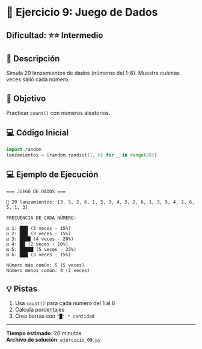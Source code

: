 # 🎲 Ejercicio 9: Juego de Dados

## Dificultad: ⭐⭐ Intermedio

## 📝 Descripción

Simula 20 lanzamientos de dados (números del 1-6). Muestra cuántas veces salió cada número.

## 🎯 Objetivo

Practicar `count()` con números aleatorios.

## 💻 Código Inicial

```python
import random
lanzamientos = [random.randint(1, 6) for _ in range(20)]
```

## 💻 Ejemplo de Ejecución

```
=== JUEGO DE DADOS ===

🎲 20 lanzamientos: [3, 5, 2, 6, 1, 5, 3, 4, 5, 2, 6, 1, 3, 5, 4, 2, 6, 5, 1, 3]

FRECUENCIA DE CADA NÚMERO:

⚀ 1: ███ (3 veces - 15%)
⚁ 2: ███ (3 veces - 15%)
⚂ 3: ████ (4 veces - 20%)
⚃ 4: ██ (2 veces - 10%)
⚄ 5: █████ (5 veces - 25%)
⚅ 6: ███ (3 veces - 15%)

Número más común: 5 (5 veces)
Número menos común: 4 (2 veces)
```

## 💡 Pistas

1. Usa `count()` para cada número del 1 al 6
2. Calcula porcentajes
3. Crea barras con `"█" * cantidad`

---

**Tiempo estimado**: 20 minutos  
**Archivo de solución**: `ejercicio_09.py`

